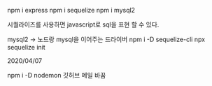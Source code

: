 npm i express
npm i sequelize
npm i mysql2

시퀄라이즈를 사용하면 javascript로 sql을 표현 할 수 있다.

mysql2 -> 노드랑 mysql을 이어주는 드라이버
npm i -D sequelize-cli
npx sequelize init

2020/04/07

npm i -D nodemon
깃허브 메일 바꿈